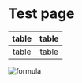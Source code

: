 # Test page

table | table
:----:|:-----:
table | table

![formula](https://render.githubusercontent.com/render/math?math=e^{i\pi}=-1)
